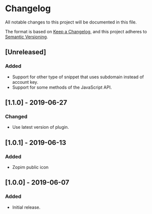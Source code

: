 # Changelog
All notable changes to this project will be documented in this file.

The format is based on [Keep a Changelog](https://keepachangelog.com/en/1.0.0/),
and this project adheres to [Semantic Versioning](https://semver.org/spec/v2.0.0.html).

## [Unreleased]

### Added
- Support for other type of snippet that uses subdomain instead of account key.
- Support for some methods of the JavaScript API.

## [1.1.0] - 2019-06-27

### Changed
- Use latest version of plugin.

## [1.0.1] - 2019-06-13

### Added

- Zopim public icon

## [1.0.0] - 2019-06-07

### Added

- Initial release.
